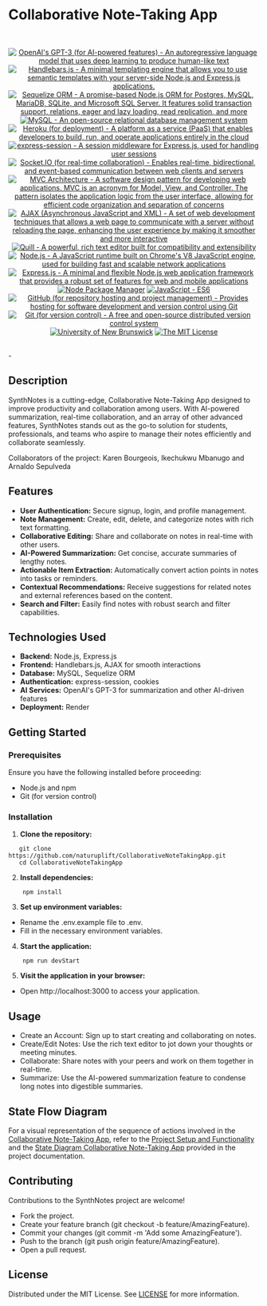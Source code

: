 # Collaborative Note-Taking App

<br/>
<p align="center">
    <a href="https://www.openai.com/" >
        <img alt="OpenAI's GPT-3 (for AI-powered features) - An autoregressive language model that uses deep learning to produce human-like text" src="https://img.shields.io/static/v1.svg?label=OpenAI&message=GPT-3-turbo&color=brightgreen" /></a>
    <a href="https://handlebarsjs.com/" >
        <img alt="Handlebars.js - A minimal templating engine that allows you to use semantic templates with your server-side Node.js and Express.js applications." src="https://img.shields.io/static/v1.svg?label=Handlebars.js&message=templating engine&color=orange" /></a>
    <a href="https://sequelize.org/">
        <img alt="Sequelize ORM - A promise-based Node.js ORM for Postgres, MySQL, MariaDB, SQLite, and Microsoft SQL Server. It features solid transaction support, relations, eager and lazy loading, read replication, and more" src="https://img.shields.io/static/v1.svg?label=Sequelize ORM&message=Node.js ORM&color=blueviolet" /></a>
    <a href="https://www.mysql.com/">
        <img alt="MySQL - An open-source relational database management system" src="https://img.shields.io/static/v1.svg?label=MySQL&message=database&color=yellowgreen" /></a>
    <a href="https://www.heroku.com/">
        <img alt="Heroku (for deployment) - A platform as a service (PaaS) that enables developers to build, run, and operate applications entirely in the cloud" src="https://img.shields.io/static/v1.svg?label=Heroku&message=deployment&color=red" /></a>
    <a href="https://www.npmjs.com/package/express-session">
        <img alt="express-session - A session middleware for Express.js, used for handling user sessions" src="https://img.shields.io/static/v1.svg?label=express-session&message=middleware&color=green" /></a>
    <a href="https://socket.io/">
        <img alt="Socket.IO (for real-time collaboration) - Enables real-time, bidirectional, and event-based communication between web clients and servers" src="https://img.shields.io/static/v1.svg?label=Socket.IO&message=real-time collaboration&color=yellow" /></a>
    <a href="https://developer.mozilla.org/en-US/docs/Glossary/MVC">
        <img alt="MVC Architecture - A software design pattern for developing web applications. MVC is an acronym for Model, View, and Controller. The pattern isolates the application logic from the user interface, allowing for efficient code organization and separation of concerns" src="https://img.shields.io/static/v1.svg?label=MVC Architecture&message=design pattern&color=lightcyan" /></a>
    <a href="https://developer.mozilla.org/en-US/docs/Web/Guide/AJAX" >
        <img alt="AJAX (Asynchronous JavaScript and XML) - A set of web development techniques that allows a web page to communicate with a server without reloading the page, enhancing the user experience by making it smoother and more interactive" src="https://img.shields.io/static/v1.svg?label=AJAX&message=web dev techniques&color=yellow" /></a>
    <a href="https://quilljs.com/">
        <img alt="Quill - A powerful, rich text editor built for compatibility and extensibility" src="https://img.shields.io/static/v1.svg?label=Quill&message=text editor&color=darkgreen" /></a>
    <a href="https://nodejs.org/" >
        <img alt="Node.js - A JavaScript runtime built on Chrome's V8 JavaScript engine, used for building fast and scalable network applications" src="https://img.shields.io/static/v1.svg?label=Node.js&message=JavaScript runtime&color=lightyellow" /></a>
    <a href="https://expressjs.com/" >
        <img alt="Express.js - A minimal and flexible Node.js web application framework that provides a robust set of features for web and mobile applications" src="https://img.shields.io/static/v1.svg?label=Express.js&message=web app framework&color=blue" /></a>
    <a href="https://www.npmjs.com/" >
        <img alt="Node Package Manager" src="https://img.shields.io/static/v1.svg?label=npm&message=packages&color=lightblue" /></a>
    <a href="https://developer.mozilla.org/en-US/docs/Web/JavaScript" >
        <img alt="JavaScript - ES6" src="https://img.shields.io/static/v1.svg?label=JavaScript&message=ES6&color=violet" /></a>
    <a href="https://github.com/">
        <img alt="GitHub (for repository hosting and project management) - Provides hosting for software development and version control using Git" src="https://img.shields.io/static/v1.svg?label=GitHub&message=hosting&color=lightgrey" /></a>
    <a href="https://git-scm.com/">
        <img alt="Git (for version control) - A free and open-source distributed version control system" src="https://img.shields.io/static/v1.svg?label=Git&message=version control&color=black" /></a>
    <a href="https://unb.ca/cel/bootcamps/coding.html">
        <img alt="University of New Brunswick" src="https://img.shields.io/static/v1.svg?label=UNB&message=Bootcamp&color=red" /></a>
    <a href="https://opensource.org/license/mit/">
        <img alt="The MIT License" src="https://img.shields.io/static/v1.svg?label=License&message=MIT&color=lightgreen" /></a>
</p>
<br/>-

## Description
SynthNotes is a cutting-edge, Collaborative Note-Taking App designed to improve productivity and collaboration among users. With AI-powered summarization, real-time collaboration, and an array of other advanced features, SynthNotes stands out as the go-to solution for students, professionals, and teams who aspire to manage their notes efficiently and collaborate seamlessly.

Collaborators of the project: Karen Bourgeois, Ikechukwu Mbanugo and Arnaldo Sepulveda

## Features
- **User Authentication:** Secure signup, login, and profile management.
- **Note Management:** Create, edit, delete, and categorize notes with rich text formatting.
- **Collaborative Editing:** Share and collaborate on notes in real-time with other users.
- **AI-Powered Summarization:** Get concise, accurate summaries of lengthy notes.
- **Actionable Item Extraction:** Automatically convert action points in notes into tasks or reminders.
- **Contextual Recommendations:** Receive suggestions for related notes and external references based on the content.
- **Search and Filter:** Easily find notes with robust search and filter capabilities.

## Technologies Used
- **Backend:** Node.js, Express.js
- **Frontend:** Handlebars.js, AJAX for smooth interactions
- **Database:** MySQL, Sequelize ORM
- **Authentication:** express-session, cookies
- **AI Services:** OpenAI's GPT-3 for summarization and other AI-driven features
- **Deployment:** Render

## Getting Started

### Prerequisites
Ensure you have the following installed before proceeding:
- Node.js and npm
- Git (for version control)

### Installation
1. **Clone the repository:**
```shell
   git clone https://github.com/naturuplift/CollaborativeNoteTakingApp.git
   cd CollaborativeNoteTakingApp
```

2. **Install dependencies:**
```shell
    npm install
```

3. **Set up environment variables:**
- Rename the .env.example file to .env.
- Fill in the necessary environment variables.

4. **Start the application:**
```shell
    npm run devStart
```

5. **Visit the application in your browser:**
- Open http://localhost:3000 to access your application.

## Usage
- Create an Account: Sign up to start creating and collaborating on notes.
- Create/Edit Notes: Use the rich text editor to jot down your thoughts or meeting minutes.
- Collaborate: Share notes with your peers and work on them together in real-time.
- Summarize: Use the AI-powered summarization feature to condense long notes into digestible summaries.

## State Flow Diagram

For a visual representation of the sequence of actions involved in the [Collaborative Note-Taking App][note-taking-app], refer to the [Project Setup and Functionality][project-setup] and the [State Diagram Collaborative Note-Taking App][state-flow] provided in the project documentation.


## Contributing
Contributions to the SynthNotes project are welcome!
- Fork the project.
- Create your feature branch (git checkout -b feature/AmazingFeature).
- Commit your changes (git commit -m 'Add some AmazingFeature').
- Push to the branch (git push origin feature/AmazingFeature).
- Open a pull request.

## License
Distributed under the MIT License. See [LICENSE][MIT] for more information.

[project-app]: <>
[project-code]: <>
[note-taking-app]: <https://github.com/naturuplift/CollaborativeNoteTakingApp/blob/main/assets/img/Collaborative%20Note-Taking%20App%20v1.png>
[project-setup]: <https://github.com/naturuplift/CollaborativeNoteTakingApp/blob/main/assets/img/Project%20Setup%20and%20Functionality%20v1.png>
[state-flow]: <https://github.com/naturuplift/CollaborativeNoteTakingApp/blob/main/assets/img/State%20Diagram%20Collaborative%20Note-Taking%20App%20v1.png>
[MIT]: <https://github.com/naturuplift/CollaborativeNoteTakingApp/blob/main/LICENSE>

